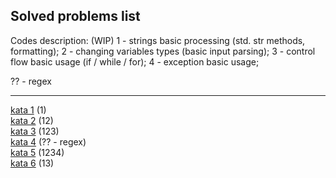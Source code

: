 ## Solved problems list

Codes description: (WIP)
1 - strings basic processing (std. str methods, formatting);
2 - changing variables types (basic input parsing);
3 - control flow basic usage (if / while / for);
4 - exception basic usage;


?? - regex

---

[kata 1](https://www.codewars.com/kata/57a0885cbb9944e24c00008e) (1)    
[kata 2](https://www.codewars.com/kata/55a70521798b14d4750000a4) (12)    
[kata 3](https://www.codewars.com/kata/5966e33c4e686b508700002d) (123)    
[kata 4](https://www.codewars.com/kata/56a25ba95df27b7743000016) (?? - regex)    
[kata 5](https://www.codewars.com/kata/5810085c533d69f4980001cf) (1234)    
[kata 6](https://www.codewars.com/kata/57fae964d80daa229d000126) (13)    
